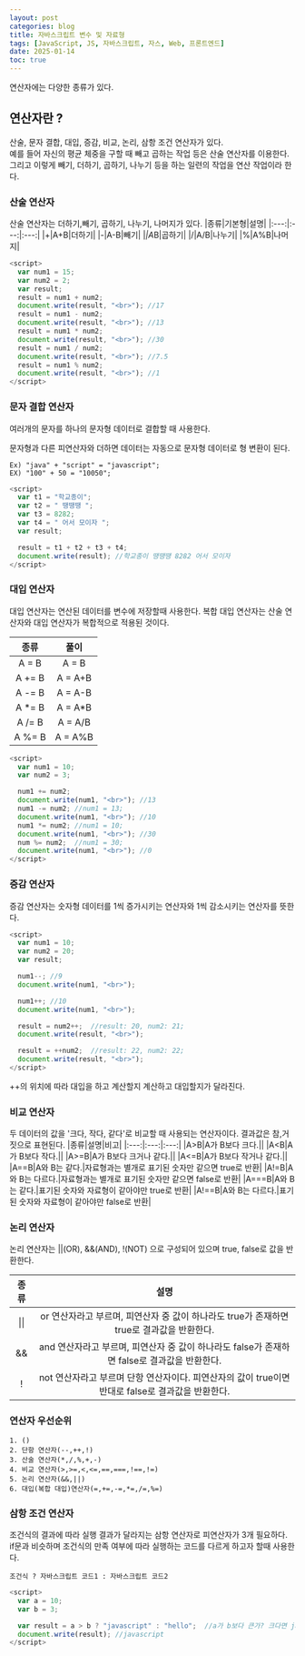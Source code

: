 ```yaml
---
layout: post
categories: blog
title: 자바스크립트 변수 및 자료형
tags: [JavaScript, JS, 자바스크립트, 자스, Web, 프론트엔드]
date: 2025-01-14
toc: true
---
```


연산자에는 다양한 종류가 있다.

## 연산자란 ?

산술, 문자 결합, 대입, 증감, 비교, 논리, 삼항 조건 연산자가 있다. <br>
예를 들어 자신의 평균 체중을 구할 때 빼고 곱하는 작업 등은 산술 연산자를 이용한다. 그리고 이렇게 빼기, 더하기, 곱하기, 나누기 등을 하는 일련의 작업을 연산 작업이라 한다.

### 산술 연산자

산술 연산자는 더하기,빼기, 곱하기, 나누기, 나머지가 있다.
|종류|기본형|설명|
|:---:|:---:|:---:|
|+|A+B|더하기|
|-|A-B|빼기|
|*|A*B|곱하기|
|/|A/B|나누기|
|%|A%B|나머지|

```js
<script>
  var num1 = 15;
  var num2 = 2;
  var result;
  result = num1 + num2;
  document.write(result, "<br>"); //17
  result = num1 - num2;
  document.write(result, "<br>"); //13
  result = num1 * num2;
  document.write(result, "<br>"); //30
  result = num1 / num2;
  document.write(result, "<br>"); //7.5
  result = num1 % num2;
  document.write(result, "<br>"); //1
</script>
```

### 문자 결합 연산자
여러개의 문자를 하나의 문자형 데이터로 결합할 때 사용한다.

문자형과 다른 피연산자와 더하면 데이터는 자동으로 문자형 데이터로 형 변환이 된다.

```
Ex) "java" + "script" = "javascript";
EX) "100" + 50 = "10050"; 
```

```js
<script>
  var t1 = "학교종이";
  var t2 = " 땡땡땡 ";
  var t3 = 8282;
  var t4 = " 어서 모이자 ";
  var result;

  result = t1 + t2 + t3 + t4;
  document.write(result); //학교종이 땡땡땡 8282 어서 모이자
</script>
```

### 대입 연산자

대입 연산자는 연산된 데이터를 변수에 저장할때 사용한다.
복합 대입 연산자는 산술 연산자와 대입 연산자가 복합적으로 적용된 것이다.

|종류|풀이|
|:---:|:---:|
|A = B| A = B|
|A += B|A = A+B|
|A -= B|A = A-B|
|A *= B|A = A*B|
|A /= B|A = A/B|
|A %= B|A = A%B|

```js
<script>
  var num1 = 10;
  var num2 = 3;

  num1 += num2;
  document.write(num1, "<br>"); //13
  num1 -= num2; //num1 = 13;
  document.write(num1, "<br>"); //10
  num1 *= num2; //num1 = 10;
  document.write(num1, "<br>"); //30
  num %= num2;  //num1 = 30;
  document.write(num1, "<br>"); //0
</script>
```

### 증감 연산자
증감 연산자는 숫자형 데이터를 1씩 증가시키는 연산자와 1씩 감소시키는 연산자를 뜻한다.
```js
<script>
  var num1 = 10;
  var num2 = 20;
  var result;

  num1--; //9
  document.write(num1, "<br>");

  num1++; //10
  document.write(num1, "<br>");

  result = num2++;  //result: 20, num2: 21;
  document.write(result, "<br>");

  result = ++num2;  //result: 22, num2: 22;
  document.write(result, "<br>");
</script>
```

++의 위치에 따라 대입을 하고 계산할지 계산하고 대입할지가 달라진다.

### 비교 연산자
두 데이터의 값을 '크다, 작다, 같다'로 비교할 때 사용되는 연산자이다. 결과값은 참,거짓으로 표현된다.
|종류|설명|비고|
|:---:|:---:|:---:|
|A>B|A가 B보다 크다.||
|A<B|A가 B보다 작다.||
|A>=B|A가 B보다 크거나 같다.||
|A<=B|A가 B보다 작거나 같다.||
|A==B|A와 B는 같다.|자료형과는 별개로 표기된 숫자만 같으면 true로 반환|
|A!=B|A와 B는 다르다.|자료형과는 별개로 표기된 숫자만 같으면 false로 반환|
|A===B|A와 B는 같다.|표기된 숫자와 자료형이 같아야만 true로 반환|
|A!==B|A와 B는 다르다.|표기된 숫자와 자료형이 같아야만 false로 반환|

### 논리 연산자
논리 연산자는 ||(OR), &&(AND), !(NOT) 으로 구성되어 있으며 true, false로 값을 반환한다.

|종류|설명|
|:---:|:---:|
|\|\||or 연산자라고 부르며, 피연산자 중 값이 하나라도 true가 존재하면 true로 결과값을 반환한다.|
|&&|and 연산자라고 부르며, 피연산자 중 값이 하나라도 false가 존재하면 false로 결과값을 반환한다.|
|!|not 연산자라고 부르며 단항 연산자이다. 피연산자의 값이 true이면 반대로 false로 결과값을 반환한다.|

### 연산자 우선순위

```
1. ()
2. 단항 연산자(--,++,!)
3. 산술 연산자(*,/,%,+,-)
4. 비교 연산자(>,>=,<,<=,==,===,!==,!=)
5. 논리 연산자(&&,||)
6. 대입(복합 대입)연산자(=,+=,-=,*=,/=,%=)
```

### 삼항 조건 연산자

조건식의 결과에 따라 실행 결과가 달라지는 삼항 연산자로 피연산자가 3개 필요하다.<br>
if문과 비슷하며 조건식의 만족 여부에 따라 실행하는 코드를 다르게 하고자 할때 사용한다.

```
조건식 ? 자바스크립트 코드1 : 자바스크립트 코드2
```

```js
<script>
  var a = 10;
  var b = 3;

  var result = a > b ? "javascript" : "hello";  //a가 b보다 큰가? 크다면 javascript를 작다면 hello를 출력해라
  document.write(result); //javascript
</script>
```